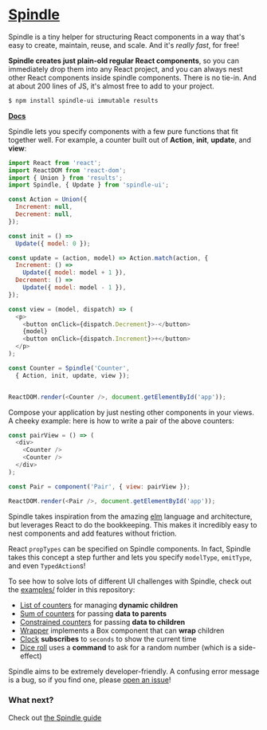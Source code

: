 # [Spindle](https://uniphil.gitbooks.io/spindle/content/)

Spindle is a tiny helper for structuring React components in a way that's easy
to create, maintain, reuse, and scale. And it's _really fast_, for free!

**Spindle creates just plain-old regular React components**, so you can
immediately drop them into any React project, and you can always nest other
React components inside spindle components. There is no tie-in. And at about 200
lines of JS, it's almost free to add to your project.

```bash
$ npm install spindle-ui immutable results
```

**[Docs](https://uniphil.gitbooks.io/spindle/content/)**

Spindle lets you specify components with a few pure functions that fit together
well. For example, a counter built out of **Action**, **init**, **update**, and
**view**:

```js
import React from 'react';
import ReactDOM from 'react-dom';
import { Union } from 'results';
import Spindle, { Update } from 'spindle-ui';

const Action = Union({
  Increment: null,
  Decrement: null,
});

const init = () =>
  Update({ model: 0 });

const update = (action, model) => Action.match(action, {
  Increment: () =>
    Update({ model: model + 1 }),
  Decrement: () =>
    Update({ model: model - 1 }),
});

const view = (model, dispatch) => (
  <p>
    <button onClick={dispatch.Decrement}>-</button>
    {model}
    <button onClick={dispatch.Increment}>+</button>
  </p>
);

const Counter = Spindle('Counter',
  { Action, init, update, view });


ReactDOM.render(<Counter />, document.getElementById('app'));
```

Compose your application by just nesting other components in your views. A
cheeky example: here is how to write a pair of the above counters:

```js
const pairView = () => (
  <div>
    <Counter />
    <Counter />
  </div>
);

const Pair = component('Pair', { view: pairView });

ReactDOM.render(<Pair />, document.getElementById('app'));
```

Spindle takes inspiration from the amazing [elm](http://elm-lang.org/) language
and architecture, but leverages React to do the bookkeeping. This makes it
incredibly easy to nest components and add features without friction.

React `propTypes` can be specified on Spindle components. In fact, Spindle takes
this concept a step further and lets you specify `modelType`, `emitType`, and
even `TypedAction`s!

To see how to solve lots of different UI challenges with Spindle, check out the
[examples/](examples/) folder in this repository:

- [List of counters](examples/n-counters) for managing **dynamic children**
- [Sum of counters](examples/sum-counters) for passing **data to parents**
- [Constrained counters](examples/constrained-counters) for passing **data to
  children**
- [Wrapper](examples/wrapper) implements a Box component that can **wrap**
  children
- [Clock](examples/clock) **subscribes** to `seconds` to show the current time
- [Dice roll](examples/diceroll) uses a **command** to ask for a random number
  (which is a side-effect)

Spindle aims to be extremely developer-friendly. A confusing error message is a
bug, so if you find one, please
[open an issue](https://github.com/openride/spindle/issues/new)!

### What next?

Check out [the Spindle guide](https://uniphil.gitbooks.io/spindle/content/)
